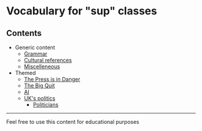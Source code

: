 # Vocabulary for "sup" classes

## Contents

* Generic content
  * [Grammar](0%20-%20Grammaire.md)
  * [Cultural references](./0%20-%20Références.md)
  * [Miscelleneous](./0%20-%20Miscelleneous.md)
* Themed
  * [The Press is in Danger](./1%20-%20The%20Press%20is%20in%20danger.md)
  * [The Big Quit](./2%20-%20The%20big%20quit.md)
  * [AI](./3%20-%20AI.md)
  * [UK's politics](./4%20-%20The%20World%20is%20a%20Stage.md)
    * [Politicians](./Complements/Politicians.md)

***

Feel free to use this content for educational purposes
